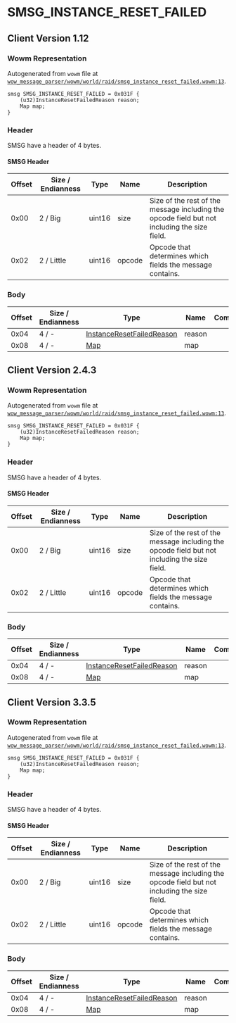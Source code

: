 # SMSG_INSTANCE_RESET_FAILED

## Client Version 1.12

### Wowm Representation

Autogenerated from `wowm` file at [`wow_message_parser/wowm/world/raid/smsg_instance_reset_failed.wowm:13`](https://github.com/gtker/wow_messages/tree/main/wow_message_parser/wowm/world/raid/smsg_instance_reset_failed.wowm#L13).
```rust,ignore
smsg SMSG_INSTANCE_RESET_FAILED = 0x031F {
    (u32)InstanceResetFailedReason reason;
    Map map;
}
```
### Header

SMSG have a header of 4 bytes.

#### SMSG Header

| Offset | Size / Endianness | Type   | Name   | Description |
| ------ | ----------------- | ------ | ------ | ----------- |
| 0x00   | 2 / Big           | uint16 | size   | Size of the rest of the message including the opcode field but not including the size field.|
| 0x02   | 2 / Little        | uint16 | opcode | Opcode that determines which fields the message contains.|

### Body

| Offset | Size / Endianness | Type | Name | Comment |
| ------ | ----------------- | ---- | ---- | ------- |
| 0x04 | 4 / - | [InstanceResetFailedReason](instanceresetfailedreason.md) | reason |  |
| 0x08 | 4 / - | [Map](map.md) | map |  |

## Client Version 2.4.3

### Wowm Representation

Autogenerated from `wowm` file at [`wow_message_parser/wowm/world/raid/smsg_instance_reset_failed.wowm:13`](https://github.com/gtker/wow_messages/tree/main/wow_message_parser/wowm/world/raid/smsg_instance_reset_failed.wowm#L13).
```rust,ignore
smsg SMSG_INSTANCE_RESET_FAILED = 0x031F {
    (u32)InstanceResetFailedReason reason;
    Map map;
}
```
### Header

SMSG have a header of 4 bytes.

#### SMSG Header

| Offset | Size / Endianness | Type   | Name   | Description |
| ------ | ----------------- | ------ | ------ | ----------- |
| 0x00   | 2 / Big           | uint16 | size   | Size of the rest of the message including the opcode field but not including the size field.|
| 0x02   | 2 / Little        | uint16 | opcode | Opcode that determines which fields the message contains.|

### Body

| Offset | Size / Endianness | Type | Name | Comment |
| ------ | ----------------- | ---- | ---- | ------- |
| 0x04 | 4 / - | [InstanceResetFailedReason](instanceresetfailedreason.md) | reason |  |
| 0x08 | 4 / - | [Map](map.md) | map |  |

## Client Version 3.3.5

### Wowm Representation

Autogenerated from `wowm` file at [`wow_message_parser/wowm/world/raid/smsg_instance_reset_failed.wowm:13`](https://github.com/gtker/wow_messages/tree/main/wow_message_parser/wowm/world/raid/smsg_instance_reset_failed.wowm#L13).
```rust,ignore
smsg SMSG_INSTANCE_RESET_FAILED = 0x031F {
    (u32)InstanceResetFailedReason reason;
    Map map;
}
```
### Header

SMSG have a header of 4 bytes.

#### SMSG Header

| Offset | Size / Endianness | Type   | Name   | Description |
| ------ | ----------------- | ------ | ------ | ----------- |
| 0x00   | 2 / Big           | uint16 | size   | Size of the rest of the message including the opcode field but not including the size field.|
| 0x02   | 2 / Little        | uint16 | opcode | Opcode that determines which fields the message contains.|

### Body

| Offset | Size / Endianness | Type | Name | Comment |
| ------ | ----------------- | ---- | ---- | ------- |
| 0x04 | 4 / - | [InstanceResetFailedReason](instanceresetfailedreason.md) | reason |  |
| 0x08 | 4 / - | [Map](map.md) | map |  |

